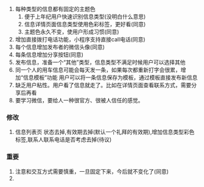 1. 每种类型的信息都有固定的主题色
    1. 便于上年纪用户快速识别信息类型(没明白什么意思)
    1. 信息详情页面信息类型使用色彩标签，更好看(同意)
    1. 主题色永久不变，使用户形成习惯(同意)
1. 增加直接拨打电话功能，小程序支持直接call电话(同意)
1. 每个信息增加发布者的微信头像(同意)
1. 每条信息增加分享按钮(同意)
1. 发布信息，准备一个“其他”类型，信息类型不满足时候用户可以选择其他
1. 同一个人的用车信息可能会每天发一条，如果每次都重新打字会很累，增加“信息模板”功能
用户可以将一条信息保存为模板，通过模板直接发布新信息
1. 缺乏用户粘性。用户看了信息就走了。比如在详情页面查看联系方式，需要分享后再看
1. 要学习微信，要给人一种很官方、很被人信任的感觉。

### 修改
1. 信息列表页 状态去掉,有效期去掉(默认一个礼拜的有效期),增加信息类型彩色标签,联系人联系电话是否考虑去掉(待议)

### 重要
1. 注意和交互方式需要慎重，一旦固定下来，今后就不变化了(同意)
1. 